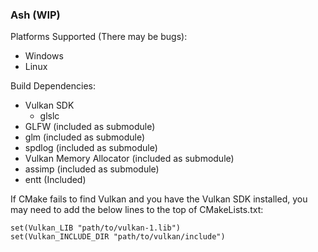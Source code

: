 ### Ash (WIP)

Platforms Supported (There may be bugs):
- Windows
- Linux

Build Dependencies:
- Vulkan SDK
    - glslc
- GLFW (included as submodule)
- glm (included as submodule)
- spdlog (included as submodule)
- Vulkan Memory Allocator (included as submodule)
- assimp (included as submodule)
- entt (Included)

If CMake fails to find Vulkan and you have the Vulkan SDK installed, you may need to add the below lines to the top of CMakeLists.txt:
```
set(Vulkan_LIB "path/to/vulkan-1.lib")
set(Vulkan_INCLUDE_DIR "path/to/vulkan/include")
```
